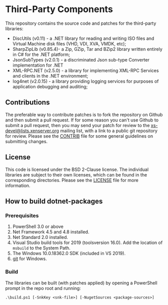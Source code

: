 # Third-Party Components

This repository contains the source code and patches for the third-party
libraries:

* DiscUtils (v0.11) - a .NET library for reading and writing ISO files
  and Virtual Machine disk files (VHD, VDI, XVA, VMDK, etc);
* SharpZipLib (v0.85.4)- a Zip, GZip, Tar and BZip2 library written
  entirely in C# for the .NET platform;
* JsonSubTypes (v2.0.1) - a discriminated Json sub-type Converter
  implementation for .NET
* XML-RPC.NET (v2.5.0) - a library for implementing XML-RPC Services
  and clients in the .NET environment;
* log4net (v2.0.15) - a library providing logging services for purposes
  of application debugging and auditing;

## Contributions

The preferable way to contribute patches is to fork the repository on Github and
then submit a pull request. If for some reason you can't use Github to submit a
pull request, then you may send your patch for review to the
xs-devel@lists.xenserver.org mailing list, with a link to a public git repository
for review. Please see the [CONTRIB](CONTRIB) file for some general guidelines
on submitting changes.

## License

This code is licensed under the BSD 2-Clause license. The individual libraries
are subject to their own licenses, which can be found in the corresponding
directories. Please see the [LICENSE](LICENSE) file for more information.

## How to build dotnet-packages

### Prerequisites

1. PowerShell 3.0 or above
2. Net Framework 4.5 and 4.8 installed.
3. Net Standard 2.0 installed.
4. Visual Studio build tools for 2019 (toolsversion 16.0).
  Add the location of `msbuild` to the System Path.
5. The Windows 10.0.18362.0 SDK (included in VS 2019).
6. [git](https://git-scm.com/download/win) for Windows.

### Build

The libraries can be built (with patches applied) by opening a PowerShell prompt
in the repo root and running:

```shell
.\build.ps1 [-SnkKey <snk-file>] [-NugetSources <package-sources>]
```

